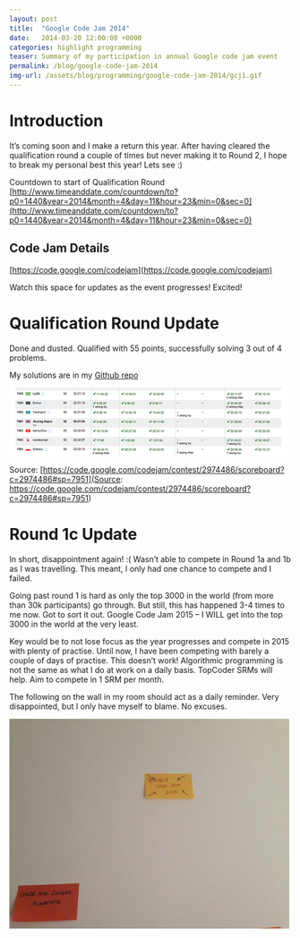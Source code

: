 ```yaml
---
layout: post
title:  "Google Code Jam 2014"
date:   2014-03-20 12:00:00 +0000   
categories: highlight programming
teaser: Summary of my participation in annual Google code jam event
permalink: /blog/google-code-jam-2014
img-url: /assets/blog/programming/google-code-jam-2014/gcj1.gif
---
```


# Introduction

It’s coming soon and I make a return this year. After having cleared the qualification round a couple of times but never making it to Round 2, I hope to break my personal best this year! Lets see :)

Countdown to start of Qualification Round 
[http://www.timeanddate.com/countdown/to?p0=1440&year=2014&month=4&day=11&hour=23&min=0&sec=0](http://www.timeanddate.com/countdown/to?p0=1440&year=2014&month=4&day=11&hour=23&min=0&sec=0)

## Code Jam Details

[https://code.google.com/codejam](https://code.google.com/codejam)

Watch this space for updates as the event progresses! Excited!

# Qualification Round Update

Done and dusted. Qualified with 55 points, successfully solving 3 out of 4 problems.

My solutions are in my [Github repo](https://github.com/anuragkapur/Google-Code-Jam/tree/master/src/main/java/com/anuragkapur/gcj2014)

![](/assets/blog/programming/google-code-jam-2014/gcj3.png)

Source: [https://code.google.com/codejam/contest/2974486/scoreboard?c=2974486#sp=7951](Source: https://code.google.com/codejam/contest/2974486/scoreboard?c=2974486#sp=7951)

# Round 1c Update

In short, disappointment again! :( Wasn’t able to compete in Round 1a and 1b as I was travelling. This meant, I only had one chance to compete and I failed.

Going past round 1 is hard as only the top 3000 in the world (from more than 30k participants) go through. But still, this has happened 3-4 times to me now. Got to sort it out. Google Code Jam 2015 – I WILL get into the top 3000 in the world at the very least.

Key would be to not lose focus as the year progresses and compete in 2015 with plenty of practise. Until now, I have been competing with barely a couple of days of practise. This doesn’t work! Algorithmic programming is not the same as what I do at work on a daily basis. TopCoder SRMs will help. Aim to compete in 1 SRM per month. 

The following on the wall in my room should act as a daily reminder. Very disappointed, but I only have myself to blame. No excuses.

![](/assets/blog/programming/google-code-jam-2014/gcj2.jpg)
